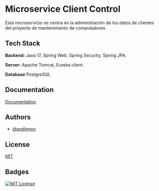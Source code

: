 
# Microservice Client Control

Esta microservicio se centra en la administración de los datos de clientes del proyecto de mantenimiento de computadores.

## Tech Stack

**Backend:** Java 17, Spring Web, Spring Security, Spring JPA.

**Server:** Apache Tomcat, Eureka client.

**Database** PostgreSQL

## Documentation

[Documentation](https://github.com/andlemro/ComputerMaintenance/tree/feature/Documentation)


## Authors

- [@andlemro](https://github.com/andlemro)


## License

[MIT](https://github.com/andlemro/ComputerMaintenance/blob/main/LICENSE)


## Badges

[![MIT License](https://img.shields.io/badge/License-MIT-green.svg)](https://github.com/andlemro/ComputerMaintenance/blob/main/LICENSE)

